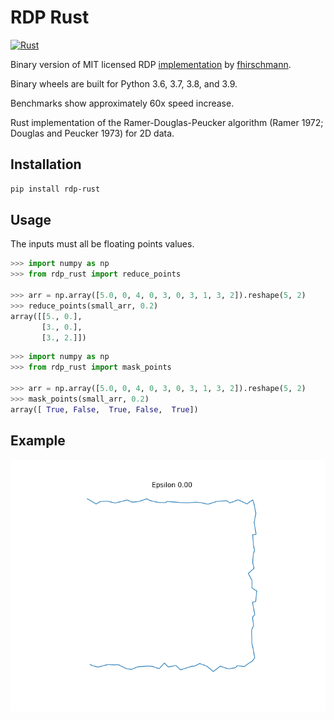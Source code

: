 
# RDP Rust

[![Rust](https://github.com/user01/rdp-rust/actions/workflows/rust.yml/badge.svg?branch=master)](https://github.com/user01/rdp-rust/actions/workflows/rust.yml)

Binary version of MIT licensed RDP [implementation](https://github.com/fhirschmann/rdp) by [fhirschmann](https://github.com/fhirschmann).

Binary wheels are built for Python 3.6, 3.7, 3.8, and 3.9.

Benchmarks show approximately 60x speed increase.

Rust implementation of the Ramer-Douglas-Peucker algorithm (Ramer 1972; Douglas and Peucker 1973) for 2D data.

## Installation

```bash
pip install rdp-rust
```

## Usage

The inputs must all be floating points values.

```python
>>> import numpy as np
>>> from rdp_rust import reduce_points

>>> arr = np.array([5.0, 0, 4, 0, 3, 0, 3, 1, 3, 2]).reshape(5, 2)
>>> reduce_points(small_arr, 0.2)
array([[5., 0.],
       [3., 0.],
       [3., 2.]])
```

```python
>>> import numpy as np
>>> from rdp_rust import mask_points

>>> arr = np.array([5.0, 0, 4, 0, 3, 0, 3, 1, 3, 2]).reshape(5, 2)
>>> mask_points(small_arr, 0.2)
array([ True, False,  True, False,  True])
```

## Example

![Demo of RDP](https://github.com/user01/rdp-rust/raw/master/rdp-demo.gif "Demo of RDP")
